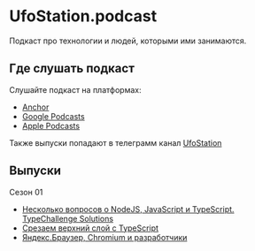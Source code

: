 # UfoStation.podcast

Подкаст про технологии и людей, которыми ими занимаются.


## Где слушать подкаст

Слушайте подкаст на платформах:
- [Anchor](https://anchor.fm/ufostation)
- [Google Podcasts](https://podcasts.google.com/feed/aHR0cHM6Ly9hbmNob3IuZm0vcy81ZTc2YzFmMC9wb2RjYXN0L3Jzcw==)
- [Apple Podcasts](https://podcasts.apple.com/us/podcast/ufostation-podcast/id1572186425)

Также выпуски попадают в телеграмм канал [UfoStation](https://t.me/ufostation)

## Выпуски

Сезон 01
- [Несколько вопросов о NodeJS, JavaScript и TypeScript. TypeChallenge Solutions](./episodes/s01e01.md)
- [Срезаем верхний слой с TypeScript](./episodes/s01e02.md)
- [Яндекс.Браузер, Chromium и разработчики](./episodes/s01e03.md)
